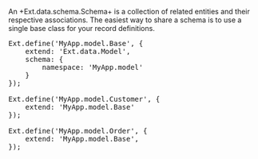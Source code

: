 An +Ext.data.schema.Schema+ is a collection of related entities and their respective associations.
The easiest way to share a schema is to use a single base class for your record definitions.

<pre class="runnable readonly 300">
Ext.define('MyApp.model.Base', {
	extend: 'Ext.data.Model',
	schema: {
		namespace: 'MyApp.model'
	}
});

Ext.define('MyApp.model.Customer', {
	extend: 'MyApp.model.Base'
});

Ext.define('MyApp.model.Order', {
	extend: 'MyApp.model.Base',
});
</pre>